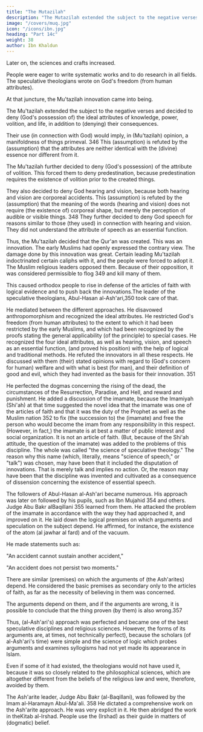 ```yaml
---
title: "The Mutazilah"
description: "The Mutazilah extended the subject to the negative verses and decided to deny God's possession of the ideal attributes of knowledge, power, volition, and life, in addition to (denying) their consequences"
image: "/covers/muq.jpg"
icon: "/icons/ibn.jpg"
heading: "Part 14c"
weight: 38
author: Ibn Khaldun
---
```




Later on, the sciences and crafts increased. 

People were eager to write systematic works and to do research in all fields. The speculative theologians wrote on God's freedom (from human attributes). 

At that juncture, the Mu'tazilah innovation came into being. 

The Mu'tazilah extended the subject to the negative verses and decided to deny (God's possession of) the ideal attributes <!-- 345 --> of knowledge, power, volition, and life, in addition to (denying) their consequences.

Their use (in connection with God) would imply, in (Mu'tazilah) opinion, a manifoldness of things primeval. 346 This (assumption) is refuted by the
(assumption) that the attributes are neither identical with the (divine) essence nor
different from it.

The <!-- 347 --> Mu'tazilah further decided to deny (God's possession) of the attribute of volition. This forced them to deny predestination, because predestination requires the existence of volition prior to the created things.

They also decided to deny God hearing and vision, because both hearing and vision are corporeal accidents. This (assumption) is refuted by the (assumption) that the meaning of the words (hearing and vision) does not require (the existence of)
corporeal shape, but merely the perception of audible or visible things. 348
They further decided to deny God speech for reasons similar to those (they
used) in connection with hearing and vision. They did not understand the attribute of
speech as an essential function.

Thus, the Mu'tazilah decided that the Qur'an was created. This was an innovation. The early Muslims had openly expressed the contrary view. The damage done by this innovation was great. Certain leading Mu'tazilah indoctrinated certain
caliphs with it, and the people were forced to adopt it. The Muslim religious leaders
opposed them. Because of their opposition, it was considered permissible to flog 349
and kill many of them. 

This caused orthodox people to rise in defense of the articles of faith with logical evidence and to push back the innovations.The leader of the speculative theologians, Abul-Hasan al-Ash'ari,350 took
care of that. 

He mediated between the different approaches. He disavowed
anthropomorphism and recognized the ideal attributes. He restricted God's freedom
(from human attributes) to the extent to which it had been restricted by the early
Muslims, and which had been recognized by the proofs stating the general
applicability (of the principle) to special cases. He recognized the four ideal
attributes, as well as hearing, vision, and speech as an essential function, (and
proved his position) with the help of logical and traditional methods. He refuted the
innovators in all these respects. He discussed with them (their) stated opinions with
regard to (God's concern for human) welfare and with what is best (for man), and
their definition of good and evil, which they had invented as the basis for their
innovation. 351

He perfected the dogmas concerning the rising of the dead, the circumstances
of the Resurrection, Paradise, and Hell, and reward and punishment. He added a
discussion of the imamate, because the Imamiyah (Shi'ah) at that time suggested the
novel idea that the imamate was one of the articles of faith and that it was the duty
of the Prophet as well as the Muslim nation 352 to fix (the succession to) the
(imamate) and free the person who would become the imam from any responsibility
in this respect. (However, in fact,) the imamate is at best a matter of public interest
and social organization. It is not an article of faith. (But, because of the Shi'ah
attitude, the question of the imamate) was added to the problems of this discipline.
The whole was called "the science of speculative theology." The reason why
this name (which, literally, means "science of speech," or "talk") was chosen, may
have been that it included the disputation of innovations. That is merely talk and
implies no action. Or, the reason may have been that the discipline was invented and
cultivated as a consequence of dissension concerning the existence of essential
speech. <!-- 353 -->

The followers of Abul-Hasan al-Ash'ari became numerous. His approach was later on followed by his pupils, such as Ibn Mujahid 354 and others. Judge Abu Bakr alBaqillani 355 learned from them. He attacked the problem of the imamate in
accordance with the way they had approached it, and improved on it. He laid down
the logical premises on which arguments and speculation on the subject depend. He
affirmed, for instance, the existence of the atom (al jawhar al fard) and of the
vacuum. 

He made statements such as:

"An accident cannot sustain another accident," 

"An accident does not persist two moments."

There are similar (premises) on which the arguments of (the Ash'arites) depend. He considered the basic premises as secondary only to the articles of faith, as far as the necessity of believing in them was concerned. 

The arguments depend on them, and if the arguments are wrong, it is possible to conclude that the thing proven (by them) is also wrong.357

Thus, (al-Ash'ari's) approach was perfected and became one of the best speculative disciplines and religious sciences. However, the forms of its arguments are, at times, not technically perfect), because the scholars (of al-Ash'ari's time) were simple and the science of logic which probes arguments and examines syllogisms had not yet made its appearance in Islam. 

Even if some of it had existed, the theologians would not have used it, because it was so closely related to the
philosophical sciences, which are altogether different from the beliefs of the
religious law and were, therefore, avoided by them.

The Ash'arite leader, Judge Abu Bakr (al-Baqillani), was followed by the Imam al-Haramayn Abul-Ma'ali. 358 He dictated a comprehensive work on the Ash'arite approach. He was very explicit in it. He then abridged the work in theKitab al-Irshad. People use the (Irshad) as their guide in matters of (dogmatic) belief.

